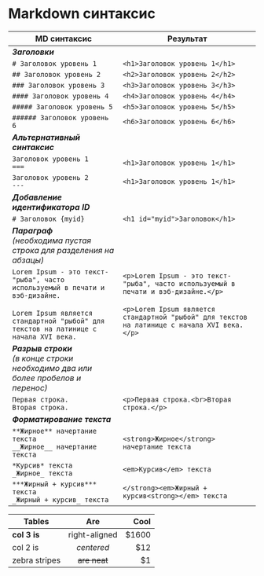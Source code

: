 # Markdown синтаксис

| MD синтаксис | Результат |
| ------------ | --------- |
| ***Заголовки*** |
| ```# Заголовок уровень 1``` | ```<h1>Заголовок уровень 1</h1>``` |
| ```## Заголовок уровень 2``` | ```<h2>Заголовок уровень 2</h2>``` |
| ```### Заголовок уровень 3``` | ```<h3>Заголовок уровень 3</h3>``` |
| ```#### Заголовок уровень 4``` | ```<h4>Заголовок уровень 4</h4>``` |
| ```##### Заголовок уровень 5``` | ```<h5>Заголовок уровень 5</h5>``` |
| ```###### Заголовок уровень 6``` | ```<h6>Заголовок уровень 6</h6>``` |
| ***Альтернативный  синтаксис*** |
| ```Заголовок уровень 1``` <br> ```===``` | ```<h1>Заголовок уровень 1</h1>``` |
| ```Заголовок уровень 2``` <br> ```---``` | ```<h1>Заголовок уровень 1</h1>``` |
| ***Добавление идентификатора ID*** |
| ```# Заголовок {myid}``` | ```<h1 id="myid">Заголовок</h1>``` |
| ***Параграф***<br>*(необходима пустая строка для разделения на абзацы)* |
| ```Lorem Ipsum - это текст-"рыба", часто используемый в печати и вэб-дизайне.```<br><br>```Lorem Ipsum является стандартной "рыбой" для текстов на латинице с начала XVI века.``` | ```<p>Lorem Ipsum - это текст-"рыба", часто используемый в печати и вэб-дизайне.</p>```<br><br>```<p>Lorem Ipsum является стандартной "рыбой" для текстов на латинице с начала XVI века.</p>``` |
| ***Разрыв строки***<br>*(в конце строки необходимо два или более пробелов и перенос)* |
| ```Первая строка.  ```<br>```Вторая строка.``` | ```<p>Первая строка.<br>Вторая строка.</p>``` |
| ***Форматирование текста*** |
| ```**Жирное** начертание текста```<br>```__Жирное__ начертание текста``` | ```<strong>Жирное</strong> начертание текста``` |
| ```*Курсив* текста```<br>```_Жирное_ текста``` | ```<em>Курсив</em> текста``` |
| ```***Жирный + курсив*** текста```<br>```_Жирный + курсив_ текста``` | ```</strong><em>Жирный + курсив<strong></em> текста``` |

| Tables        | Are           | Cool  |
| ------------- |:-------------:| -----:|
| **col 3 is**  | right-aligned | $1600 |
| col 2 is      | *centered*    |   $12 |
| zebra stripes | ~~are neat~~  |    $1 |